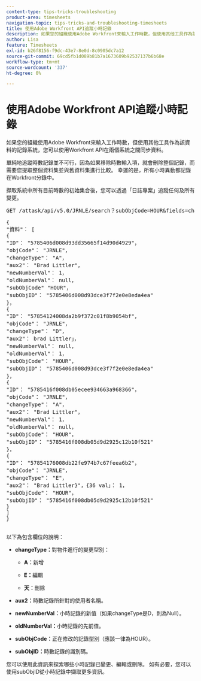 ```yaml
---
content-type: tips-tricks-troubleshooting
product-area: timesheets
navigation-topic: tips-tricks-and-troubleshooting-timesheets
title: 使用Adobe Workfront API追蹤小時記錄
description: 如果您的組織使用Adobe Workfront來輸入工作時數，但使用其他工具作為該資料的記錄系統，您可以使用Workfront API在兩個系統之間同步資料。
author: Lisa
feature: Timesheets
exl-id: b26f8156-f9dc-43e7-8e0d-8c0905dc7a12
source-git-commit: 69cd5fb1d089b81b7a1673609b92537137b6b68e
workflow-type: tm+mt
source-wordcount: '337'
ht-degree: 0%

---
```


# 使用Adobe Workfront API追蹤小時記錄

如果您的組織使用Adobe Workfront來輸入工作時數，但使用其他工具作為該資料的記錄系統，您可以使用Workfront API在兩個系統之間同步資料。

單純地追蹤時數記錄並不可行，因為如果移除時數輸入項，就會刪除整個記錄，而需要您提取整個資料集並與舊資料集進行比較。 幸運的是，所有小時異動都記錄在Workfront分錄中。

擷取系統中所有目前時數的初始集合後，您可以透過「日誌專案」追蹤任何及所有變更。
<pre>GET /attask/api/v5.0/JRNLE/search？subObjCode=HOUR&amp;fields=changeType，aux2，newNumberVal，oldNumberVal，subObjCode，subObjID</pre><pre>{<br>"資料"： [<br>{<br>"ID"： "5785406d008d93dd35665f14d90d4929"，<br>"objCode"： "JRNLE"，<br>"changeType"： "A"，<br>"aux2"： "Brad Littler"，<br>"newNumberVal"： 1，<br>"oldNumberVal"： null，<br>"subObjCode" "HOUR"，<br>"subObjID"： "5785406d008d93dce3f7f2e0e8eda4ea"<br>}，<br>{<br>"ID"： "57854124008da2b9f372c01f8b9054bf"，<br>"objCode"： "JRNLE"，<br>"changeType"： "D"，<br>"aux2"： brad Littler」，<br>"newNumberVal"： null，<br>"oldNumberVal"： 1，<br>"subObjCode"： "HOUR"，<br>"subObjID"： "5785406d008d93dce3f7f2e0e8eda4ea"<br>}，<br>{<br>"ID"： "5785416f008db05ecee934663a968366"，<br>"objCode"： "JRNLE"，<br>"changeType"： "A"，<br>"aux2"： "Brad Littler"，<br>"newNumberVal"： 1，<br>"oldNumberVal"： null，<br>"subObjCode"： "HOUR"，<br>"subObjID"： "5785416f008db05d9d2925c12b10f521"<br>}，<br>{<br>"ID"： "57854176008db22fe974b7c67feea6b2"，<br>"objCode"： "JRNLE"，<br>"changeType"： "E"，<br>"aux2"： "Brad Littler}"，{36 val」： 1，<br>"subObjCode"： "HOUR"，<br>"subObjID"： "5785416f008db05d9d2925c12b10f521"<br>}<br>]<br>}<br><br></pre>以下為包含欄位的說明：

* **changeType：**&#x200B;對物件進行的變更型別：

   * **A：**&#x200B;新增

   * **E：**&#x200B;編輯

   * **天：**&#x200B;刪除

* **aux2：**&#x200B;時數記錄所針對的使用者名稱。

* **newNumberVal：**&#x200B;小時記錄的新值（如果changeType是D，則為Null）。

* **oldNumberVal：**&#x200B;小時記錄的先前值。

* **subObjCode：**&#x200B;正在修改的記錄型別（應該一律為HOUR）。

* **subObjID：**&#x200B;時數記錄的識別碼。

您可以使用此資訊來探索哪些小時記錄已變更、編輯或刪除。 如有必要，您可以使用subObjID從小時記錄中擷取更多資訊。
